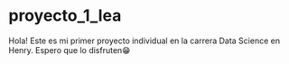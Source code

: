 # proyecto_1_lea
Hola! Este es mi primer proyecto individual en la carrera Data Science en Henry. Espero que lo disfruten😁
